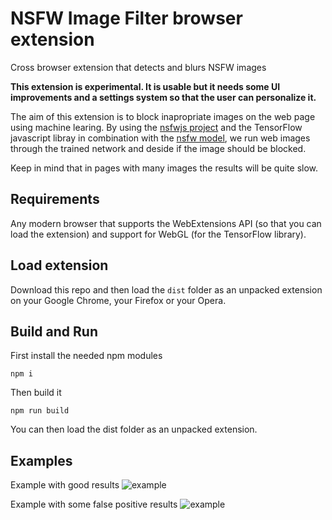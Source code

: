 # NSFW Image Filter browser extension
Cross browser extension that detects and blurs NSFW images

**This extension is experimental. It is usable but it needs some UI improvements and a settings system so that the user can personalize it.**

The aim of this extension is to block inapropriate images on the web page using machine learing. By using the [nsfwjs project](https://github.com/infinitered/nsfwjs) and the TensorFlow javascript libray in combination with the [nsfw model](https://github.com/gantman/nsfw_model), we run web images through the trained network and deside if the image should be blocked.

Keep in mind that in pages with many images the results will be quite slow.

## Requirements

Any modern browser that supports the WebExtensions API (so that you can load the extension) and support for WebGL (for the TensorFlow library).

## Load extension

Download this repo and then load the `dist` folder as an unpacked extension on your Google Chrome, your Firefox or your Opera. 


## Build and Run

First install the needed npm modules
```
npm i
```

Then build it
```
npm run build
```

You can then load the dist folder as an unpacked extension.


## Examples

Example with good results
![example](https://raw.githubusercontent.com/GramThanos/NSFW-Image-Filter-Browser-Extension/master/examples/Screenshot-1.png)

Example with some false positive results
![example](https://raw.githubusercontent.com/GramThanos/NSFW-Image-Filter-Browser-Extension/master/examples/Screenshot-2.png)

